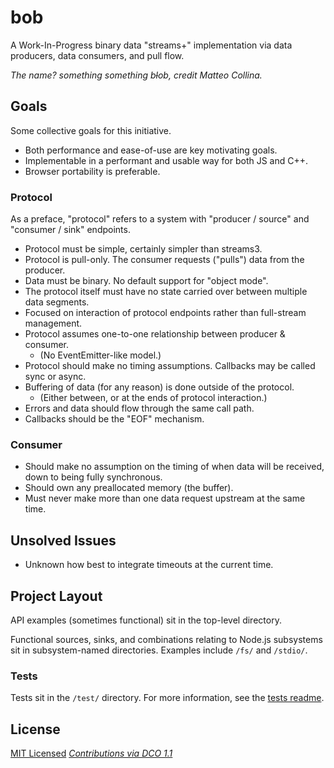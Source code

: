 # bob

A Work-In-Progress binary data "streams+" implementation via data producers, data consumers, and pull flow.

_The name? something something b~~l~~ob, credit Matteo Collina._

## Goals
Some collective goals for this initiative.

- Both performance and ease-of-use are key motivating goals.
- Implementable in a performant and usable way for both JS and C++.
- Browser portability is preferable.

### Protocol
As a preface, "protocol" refers to a system with "producer / source" and "consumer / sink" endpoints.

- Protocol must be simple, certainly simpler than streams3.
- Protocol is pull-only. The consumer requests ("pulls") data from the producer.
- Data must be binary. No default support for "object mode".
- The protocol itself must have no state carried over between multiple data segments.
- Focused on interaction of protocol endpoints rather than full-stream management.
- Protocol assumes one-to-one relationship between producer & consumer.
  - (No EventEmitter-like model.)
- Protocol should make no timing assumptions. Callbacks may be called sync or async.
- Buffering of data (for any reason) is done outside of the protocol.
  - (Either between, or at the ends of protocol interaction.)
- Errors and data should flow through the same call path.
- Callbacks should be the "EOF" mechanism.

### Consumer
- Should make no assumption on the timing of when data will be received, down to being fully synchronous.
- Should own any preallocated memory (the buffer).
- Must never make more than one data request upstream at the same time.

## Unsolved Issues
- Unknown how best to integrate timeouts at the current time.

## Project Layout

API examples (sometimes functional) sit in the top-level directory.

Functional sources, sinks, and combinations relating to Node.js subsystems sit in subsystem-named directories. Examples include `/fs/` and `/stdio/`.

### Tests

Tests sit in the `/test/` directory.
For more information, see the [tests readme](tests/readme.md).

## License

[MIT Licensed](license)
_[Contributions via DCO 1.1](contributing.md#developers-certificate-of-origin)_
